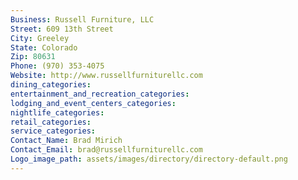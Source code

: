 ```yaml
---
Business: Russell Furniture, LLC
Street: 609 13th Street
City: Greeley
State: Colorado
Zip: 80631
Phone: (970) 353-4075
Website: http://www.russellfurniturellc.com
dining_categories: 
entertainment_and_recreation_categories: 
lodging_and_event_centers_categories: 
nightlife_categories: 
retail_categories: 
service_categories: 
Contact_Name: Brad Mirich
Contact_Email: brad@russellfurniturellc.com
Logo_image_path: assets/images/directory/directory-default.png
---
```

